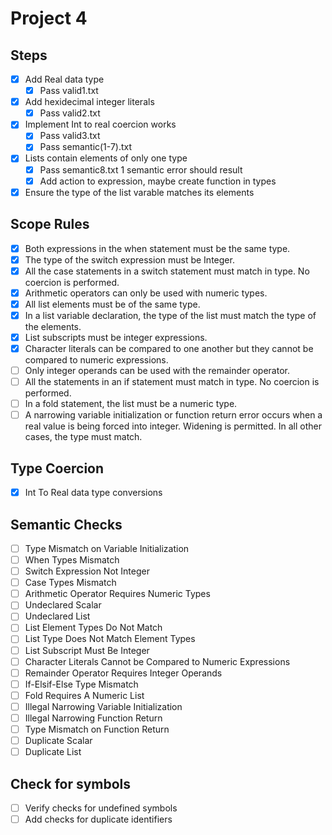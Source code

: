 # Project 4

## Steps 

- [x] Add Real data type
    - [x] Pass valid1.txt
- [x] Add hexidecimal integer literals
    - [x] Pass valid2.txt
- [x] Implement Int to real coercion works
    - [x] Pass valid3.txt
    - [x] Pass semantic(1-7).txt
- [x] Lists contain elements of only one type
    - [x] Pass semantic8.txt 1 semantic error should result
    - [x] Add action to expression, maybe create function in types
- [x] Ensure the type of the list varable matches its elements

## Scope Rules

- [x] Both expressions in the when statement must be the same type.
- [x] The type of the switch expression must be Integer.
- [x] All the case statements in a switch statement must match in type. No coercion is performed.
- [x] Arithmetic operators can only be used with numeric types.
- [x] All list elements must be of the same type.
- [x] In a list variable declaration, the type of the list must match the type of the elements.
- [x] List subscripts must be integer expressions.
- [x] Character literals can be compared to one another but they cannot be compared to numeric expressions.
- [ ] Only integer operands can be used with the remainder operator.
- [ ] All the statements in an if statement must match in type. No coercion is performed.
- [ ] In a fold statement, the list must be a numeric type.
- [ ] A narrowing variable initialization or function return error occurs when a real value is being forced into integer. Widening is permitted. In all other cases, the type must match.

## Type Coercion

- [x] Int To Real data type conversions

## Semantic Checks

- [ ] Type Mismatch on Variable Initialization
- [ ] When Types Mismatch
- [ ] Switch Expression Not Integer
- [ ] Case Types Mismatch
- [ ] Arithmetic Operator Requires Numeric Types
- [ ] Undeclared Scalar
- [ ] Undeclared List
- [ ] List Element Types Do Not Match
- [ ] List Type Does Not Match Element Types
- [ ] List Subscript Must Be Integer
- [ ] Character Literals Cannot be Compared to Numeric Expressions
- [ ] Remainder Operator Requires Integer Operands
- [ ] If-Elsif-Else Type Mismatch
- [ ] Fold Requires A Numeric List
- [ ] Illegal Narrowing Variable Initialization
- [ ] Illegal Narrowing Function Return
- [ ] Type Mismatch on Function Return
- [ ] Duplicate Scalar
- [ ] Duplicate List

## Check for symbols 

- [ ] Verify checks for undefined symbols
- [ ] Add checks for duplicate identifiers